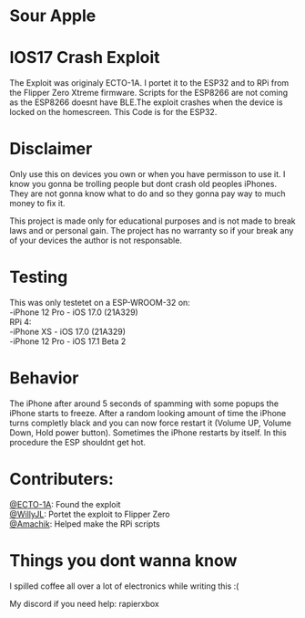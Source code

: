 # Sour Apple
# IOS17 Crash Exploit
The Exploit was originaly ECTO-1A. I portet it to the ESP32 and to RPi from the Flipper Zero Xtreme firmware. Scripts for the ESP8266 are not coming as the ESP8266 doesnt have BLE.The exploit crashes when the device is locked on the homescreen. This Code is for the ESP32.
# Disclaimer
Only use this on devices you own or when you have permisson to use it. I know you gonna be trolling people but dont crash old peoples iPhones. They are not gonna know what to do and so they gonna pay way to much money to fix it.

This project is made only for educational purposes and is not made to break laws and or personal gain. The project has no warranty so if your break any of your devices the author is not responsable.
# Testing
This was only testetet on a ESP-WROOM-32 on: <br>
-iPhone 12 Pro - iOS 17.0 (21A329)<br>
RPi 4: <br>
-iPhone XS - iOS 17.0 (21A329)<br>
-iPhone 12 Pro - iOS 17.1 Beta 2
# Behavior
The iPhone after around 5 seconds of spamming with some popups the iPhone starts to freeze. After a random looking amount of time the iPhone turns completly black and you can now force restart it (Volume UP, Volume Down, Hold power button). Sometimes the iPhone restarts by itself. In this procedure the ESP shouldnt get hot.
# Contributers:
<a href="https://github.com/ECTO-1A">­@ECTO-1A</a>: Found the exploit<br>
<a href="https://github.com/Willy-JL">­@WillyJL</a>: Portet the exploit to Flipper Zero<br>
<a href="https://github.com/ECTO-1A">­@Amachik</a>: Helped make the RPi scripts<br>
# Things you dont wanna know
I spilled coffee all over a lot of electronics while writing this :(


My discord if you need help: rapierxbox

